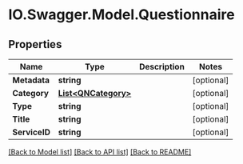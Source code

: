 # IO.Swagger.Model.Questionnaire
## Properties

Name | Type | Description | Notes
------------ | ------------- | ------------- | -------------
**Metadata** | **string** |  | [optional] 
**Category** | [**List&lt;QNCategory&gt;**](QNCategory.md) |  | [optional] 
**Type** | **string** |  | [optional] 
**Title** | **string** |  | [optional] 
**ServiceID** | **string** |  | [optional] 

[[Back to Model list]](../README.md#documentation-for-models) [[Back to API list]](../README.md#documentation-for-api-endpoints) [[Back to README]](../README.md)

